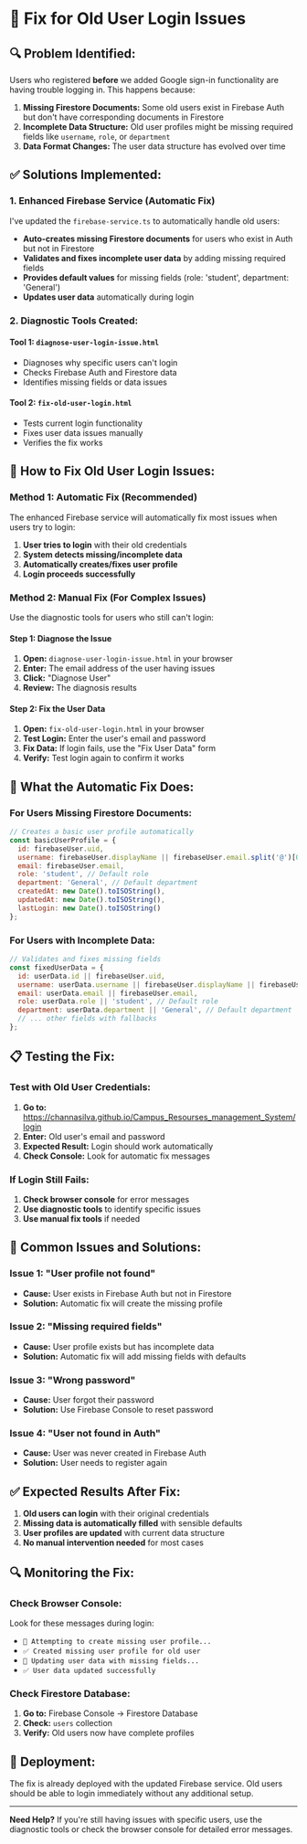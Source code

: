 # 🔧 Fix for Old User Login Issues

## 🔍 **Problem Identified:**

Users who registered **before** we added Google sign-in functionality are having trouble logging in. This happens because:

1. **Missing Firestore Documents:** Some old users exist in Firebase Auth but don't have corresponding documents in Firestore
2. **Incomplete Data Structure:** Old user profiles might be missing required fields like `username`, `role`, or `department`
3. **Data Format Changes:** The user data structure has evolved over time

## ✅ **Solutions Implemented:**

### **1. Enhanced Firebase Service (Automatic Fix)**
I've updated the `firebase-service.ts` to automatically handle old users:

- **Auto-creates missing Firestore documents** for users who exist in Auth but not in Firestore
- **Validates and fixes incomplete user data** by adding missing required fields
- **Provides default values** for missing fields (role: 'student', department: 'General')
- **Updates user data** automatically during login

### **2. Diagnostic Tools Created:**

#### **Tool 1: `diagnose-user-login-issue.html`**
- Diagnoses why specific users can't login
- Checks Firebase Auth and Firestore data
- Identifies missing fields or data issues

#### **Tool 2: `fix-old-user-login.html`**
- Tests current login functionality
- Fixes user data issues manually
- Verifies the fix works

## 🧪 **How to Fix Old User Login Issues:**

### **Method 1: Automatic Fix (Recommended)**
The enhanced Firebase service will automatically fix most issues when users try to login:

1. **User tries to login** with their old credentials
2. **System detects missing/incomplete data**
3. **Automatically creates/fixes user profile**
4. **Login proceeds successfully**

### **Method 2: Manual Fix (For Complex Issues)**
Use the diagnostic tools for users who still can't login:

#### **Step 1: Diagnose the Issue**
1. **Open:** `diagnose-user-login-issue.html` in your browser
2. **Enter:** The email address of the user having issues
3. **Click:** "Diagnose User"
4. **Review:** The diagnosis results

#### **Step 2: Fix the User Data**
1. **Open:** `fix-old-user-login.html` in your browser
2. **Test Login:** Enter the user's email and password
3. **Fix Data:** If login fails, use the "Fix User Data" form
4. **Verify:** Test login again to confirm it works

## 🔧 **What the Automatic Fix Does:**

### **For Users Missing Firestore Documents:**
```javascript
// Creates a basic user profile automatically
const basicUserProfile = {
  id: firebaseUser.uid,
  username: firebaseUser.displayName || firebaseUser.email.split('@')[0],
  email: firebaseUser.email,
  role: 'student', // Default role
  department: 'General', // Default department
  createdAt: new Date().toISOString(),
  updatedAt: new Date().toISOString(),
  lastLogin: new Date().toISOString()
};
```

### **For Users with Incomplete Data:**
```javascript
// Validates and fixes missing fields
const fixedUserData = {
  id: userData.id || firebaseUser.uid,
  username: userData.username || firebaseUser.displayName || firebaseUser.email.split('@')[0],
  email: userData.email || firebaseUser.email,
  role: userData.role || 'student', // Default role
  department: userData.department || 'General', // Default department
  // ... other fields with fallbacks
};
```

## 📋 **Testing the Fix:**

### **Test with Old User Credentials:**
1. **Go to:** https://channasilva.github.io/Campus_Resourses_management_System/login
2. **Enter:** Old user's email and password
3. **Expected Result:** Login should work automatically
4. **Check Console:** Look for automatic fix messages

### **If Login Still Fails:**
1. **Check browser console** for error messages
2. **Use diagnostic tools** to identify specific issues
3. **Use manual fix tools** if needed

## 🎯 **Common Issues and Solutions:**

### **Issue 1: "User profile not found"**
- **Cause:** User exists in Firebase Auth but not in Firestore
- **Solution:** Automatic fix will create the missing profile

### **Issue 2: "Missing required fields"**
- **Cause:** User profile exists but has incomplete data
- **Solution:** Automatic fix will add missing fields with defaults

### **Issue 3: "Wrong password"**
- **Cause:** User forgot their password
- **Solution:** Use Firebase Console to reset password

### **Issue 4: "User not found in Auth"**
- **Cause:** User was never created in Firebase Auth
- **Solution:** User needs to register again

## ✅ **Expected Results After Fix:**

1. **Old users can login** with their original credentials
2. **Missing data is automatically filled** with sensible defaults
3. **User profiles are updated** with current data structure
4. **No manual intervention needed** for most cases

## 🔍 **Monitoring the Fix:**

### **Check Browser Console:**
Look for these messages during login:
- `🔧 Attempting to create missing user profile...`
- `✅ Created missing user profile for old user`
- `🔧 Updating user data with missing fields...`
- `✅ User data updated successfully`

### **Check Firestore Database:**
1. **Go to:** Firebase Console → Firestore Database
2. **Check:** `users` collection
3. **Verify:** Old users now have complete profiles

## 🚀 **Deployment:**

The fix is already deployed with the updated Firebase service. Old users should be able to login immediately without any additional setup.

---

**Need Help?** If you're still having issues with specific users, use the diagnostic tools or check the browser console for detailed error messages.
